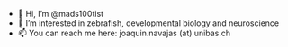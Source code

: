 - 👋 Hi, I’m @mads100tist
- 👀 I’m interested in zebrafish, developmental biology and neuroscience
- 📫 You can reach me here: joaquin.navajas (at) unibas.ch

<!---
mads100tist/mads100tist is a ✨ special ✨ repository because its `README.md` (this file) appears on your GitHub profile.
You can click the Preview link to take a look at your changes.
--->
